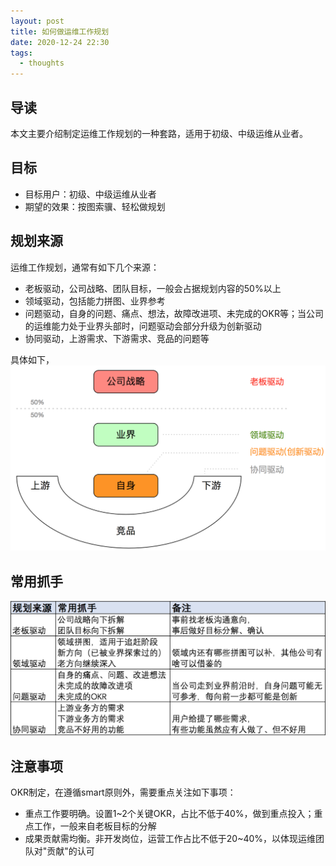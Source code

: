 ```yaml
---
layout: post
title: 如何做运维工作规划
date: 2020-12-24 22:30
tags:
  - thoughts
---
```


## 导读
本文主要介绍制定运维工作规划的一种套路，适用于初级、中级运维从业者。

## 目标
- 目标用户：初级、中级运维从业者
- 期望的效果：按图索骥、轻松做规划

## 规划来源
运维工作规划，通常有如下几个来源：

- 老板驱动，公司战略、团队目标，一般会占据规划内容的50%以上
- 领域驱动，包括能力拼图、业界参考
- 问题驱动，自身的问题、痛点、想法，故障改进项、未完成的OKR等；当公司的运维能力处于业界头部时，问题驱动会部分升级为创新驱动
- 协同驱动，上游需求、下游需求、竞品的问题等

具体如下，
![page.png](https://raw.githubusercontent.com/niean/niean.github.io/master/images/20201224/okr-parts.png)


## 常用抓手
![page.png](https://raw.githubusercontent.com/niean/niean.github.io/master/images/20201224/okr-methods.png)


## 注意事项
OKR制定，在遵循smart原则外，需要重点关注如下事项：

- 重点工作要明确。设置1~2个关键OKR，占比不低于40%，做到重点投入；重点工作，一般来自老板目标的分解
- 成果贡献需均衡。非开发岗位，运营工作占比不低于20~40%，以体现运维团队对"贡献"的认可
